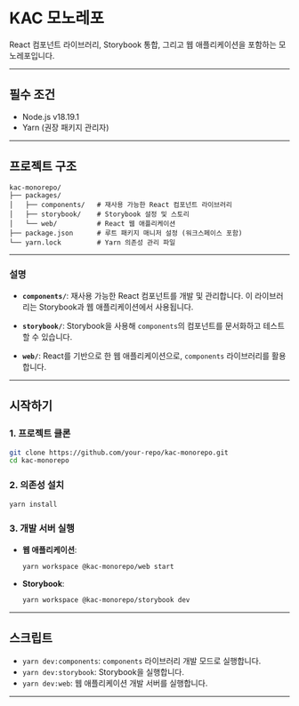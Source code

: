 # KAC 모노레포

React 컴포넌트 라이브러리, Storybook 통합, 그리고 웹 애플리케이션을 포함하는 모노레포입니다.

---

## **필수 조건**

- Node.js v18.19.1
- Yarn (권장 패키지 관리자)

---

## **프로젝트 구조**

```plaintext
kac-monorepo/
├── packages/
│   ├── components/   # 재사용 가능한 React 컴포넌트 라이브러리
│   ├── storybook/    # Storybook 설정 및 스토리
│   └── web/          # React 웹 애플리케이션
├── package.json      # 루트 패키지 매니저 설정 (워크스페이스 포함)
└── yarn.lock         # Yarn 의존성 관리 파일
```

---

### **설명**

- **`components/`**:
  재사용 가능한 React 컴포넌트를 개발 및 관리합니다. 이 라이브러리는 Storybook과 웹 애플리케이션에서 사용됩니다.

- **`storybook/`**:
  Storybook을 사용해 `components`의 컴포넌트를 문서화하고 테스트할 수 있습니다.

- **`web/`**:
  React를 기반으로 한 웹 애플리케이션으로, `components` 라이브러리를 활용합니다.

---

## **시작하기**

### 1. **프로젝트 클론**

```bash
git clone https://github.com/your-repo/kac-monorepo.git
cd kac-monorepo
```

### 2. **의존성 설치**

```bash
yarn install
```

### 3. **개발 서버 실행**

- **웹 애플리케이션**:
  ```bash
  yarn workspace @kac-monorepo/web start
  ```
- **Storybook**:
  ```bash
  yarn workspace @kac-monorepo/storybook dev
  ```

---

## **스크립트**

- `yarn dev:components`: `components` 라이브러리 개발 모드로 실행합니다.
- `yarn dev:storybook`: Storybook을 실행합니다.
- `yarn dev:web`: 웹 애플리케이션 개발 서버를 실행합니다.

---
